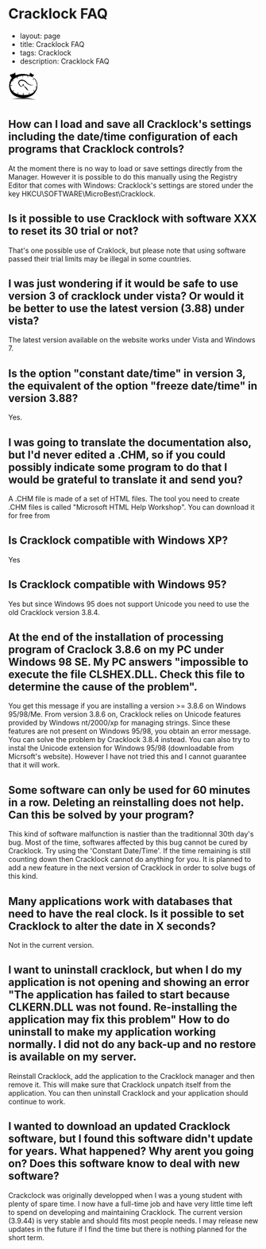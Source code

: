 Cracklock FAQ
=============

 - layout: page
 - title: Cracklock FAQ
 - tags: Cracklock
 - description: Cracklock FAQ


![](cracklock.png) 


## How can I load and save all Cracklock's settings including the date/time configuration of each programs that Cracklock controls?

At the moment there is no way to load or save settings directly from the Manager. However it is possible to do this manually using the Registry Editor that comes with Windows: Cracklock's settings are stored under the key HKCU\SOFTWARE\MicroBest\Cracklock.

## Is it possible to use Cracklock with software XXX to reset its 30 trial or not?

That's one possible use of Craklock, but please note that using software passed their trial limits may be illegal in some countries.

## I was just wondering if it would be safe to use version 3 of cracklock under vista? Or would it be better to use the latest version (3.88) under vista?

The latest version available on the website works under Vista and Windows 7.

## Is the option "constant date/time" in version 3, the equivalent of the option "freeze date/time" in version 3.88?

Yes.

## I was going to translate the documentation also, but I'd never edited a .CHM, so if you could possibly indicate some program to do that I would be grateful to translate it and send you?

A .CHM file is made of a set of HTML files. The tool you need to create .CHM files is called "Microsoft HTML Help Workshop". You can download it for free from

## Is Cracklock compatible with Windows XP?

Yes

## Is Cracklock compatible with Windows 95?

Yes but since Windows 95 does not support Unicode you need to use the old Cracklock version 3.8.4.

## At the end of the installation of processing program of Craclock 3.8.6 on my PC under Windows 98 SE. My PC answers "impossible to execute the file CLSHEX.DLL. Check this file to determine the cause of the problem".

You get this message if you are installing a version >= 3.8.6 on Windows 95/98/Me. From version 3.8.6 on, Cracklock relies on Unicode features provided by Windows nt/2000/xp for managing strings. Since these features are not present on Windows 95/98, you obtain an error message. You can solve the problem by Cracklock 3.8.4 instead. You can also try to instal the Unicode extension for Windows 95/98 (downloadable from Micrsoft's website). However I have not tried this and I cannot guarantee that it will work.

## Some software can only be used for 60 minutes in a row. Deleting an reinstalling does not help. Can this be solved by your program?

This kind of software malfunction is nastier than the traditionnal 30th day's bug. Most of the time, softwares affected by this bug cannot be cured by Cracklock. Try using the 'Constant Date/Time'. If the time remaining is still counting down then Cracklock cannot do anything for you. It is planned to add a new feature in the next version of Cracklock in order to solve bugs of this kind.

## Many applications work with databases that need to have the real clock. Is it possible to set Cracklock to alter the date in X seconds?

Not in the current version.

## I want to uninstall cracklock, but when I do my application is not opening and showing an error "The application has failed to start because CLKERN.DLL was not found. Re-installing the application may fix this problem" How to do uninstall to make my application working normally. I did not do any back-up and no restore is available on my server.

Reinstall Cracklock, add the application to the Cracklock manager and then remove it. This will make sure that Cracklock unpatch itself from the application. You can then uninstall Cracklock and your application should continue to work.

## I wanted to download an updated Cracklock software, but I found this software didn't update for years. What happened? Why arent you going on? Does this software know to deal with new software?

Crackclock was originally developped when I was a young student with plenty of spare time. I now have a full-time job and have very little time left to spend on developing and maintaining Cracklock. The current version (3.9.44) is very stable and should fits most people needs. I may release new updates in the future if I find the time but there is nothing planned for the short term.
